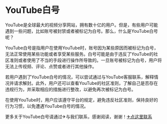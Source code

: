 # YouTube白号

YouTube是全球最大的视频分享网站，拥有数十亿的用户。但是，有些用户可能遇到一些问题，比如账号被封禁或者被标记为白号。那么，什么是YouTube白号呢？

YouTube白号是指用户在使用YouTube时，账号因为某些原因而被标记为白号，无法正常使用某些功能或者享受某些服务。白号可能是由于违反了YouTube的社区准则或者使用了不当的手段进行操作所导致的。一旦账号被标记为白号，用户将无法上传视频、评论、点赞或者进行其他操作。

若用户遇到了YouTube白号的情况，可以尝试通过与YouTube客服联系，解释情况并请求解封。此外，用户还可以查看YouTube的社区准则，了解自己是否存在违规行为，并采取相应的措施进行整改，以避免再次被标记为白号。

在使用YouTube时，用户应该遵守平台的规定，避免违反社区准则，保持良好的行为习惯，以免遭遇YouTube白号的情况。

更多关于YouTube白号请通过✈与我们联系，感谢阅读，谢谢！[✈点这里联系](https://w.k02.cc)